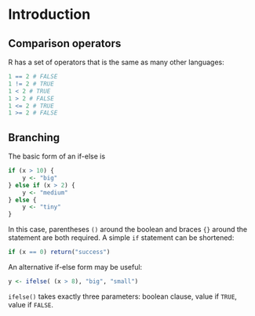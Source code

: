 # Introduction

## Comparison operators

R has a set of operators that is the same as many other languages:

```R
1 == 2 # FALSE
1 != 2 # TRUE
1 < 2 # TRUE
1 > 2 # FALSE
1 <= 2 # TRUE
1 >= 2 # FALSE
```

## Branching

The basic form of an if-else is 

```R
if (x > 10) {
    y <- "big"
} else if (x > 2) {
    y <- "medium"
} else {
    y <- "tiny"
}
```

In this case, parentheses `()` around the boolean and braces `{}` around the statement are both required. 
A simple `if` statement can be shortened:

```R
if (x == 0) return("success")
```

An alternative if-else form may be useful:

```R
y <- ifelse( (x > 8), "big", "small")
```

`ifelse()` takes exactly three parameters: boolean clause, value if `TRUE`, value if `FALSE`.

